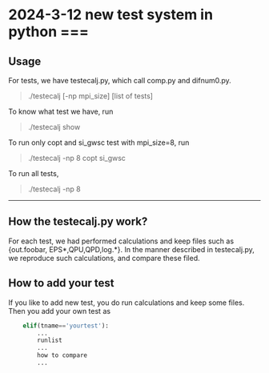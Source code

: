 # 2024-3-12 new test system in python ===

## Usage
For tests, we have testecalj.py, which call comp.py and difnum0.py.

>./testecalj [-np mpi_size] [list of tests]

To know what test we have, run
>./testecalj show

To run only copt and si_gwsc test with mpi_size=8, run
>./testecalj -np 8 copt si_gwsc

To run all tests, 
>./testecalj -np 8

-----------
## How the testecalj.py work?
For each test, we had performed calculations and keep files such as
{out.foobar, EPS*,QPU,QPD,log.*}.
In the manner described in testecalj.py, we reproduce such calculations,
and compare these filed.

## How to add your test
If you like to add new test, you do run calculations
and keep some files. Then you add your own test as
```python
    elif(tname=='yourtest'):
        ...
		runlist
		...
		how to compare
		...
```


